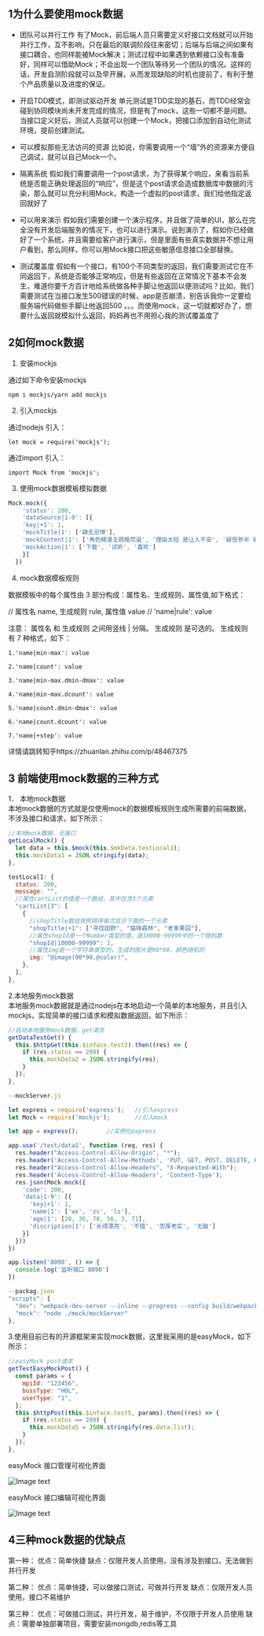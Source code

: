 ## 1为什么要使用mock数据
*  团队可以并行工作
有了Mock，前后端人员只需要定义好接口文档就可以开始并行工作，互不影响，只在最后的联调阶段往来密切；后端与后端之间如果有接口耦合，也同样能被Mock解决；测试过程中如果遇到依赖接口没有准备好，同样可以借助Mock；不会出现一个团队等待另一个团队的情况。这样的话，开发自测阶段就可以及早开展，从而发现缺陷的时机也提前了，有利于整个产品质量以及进度的保证。

*  开启TDD模式，即测试驱动开发
单元测试是TDD实现的基石，而TDD经常会碰到协同模块尚未开发完成的情况，但是有了mock，这些一切都不是问题。当接口定义好后，测试人员就可以创建一个Mock，把接口添加到自动化测试环境，提前创建测试。

*  可以模拟那些无法访问的资源
比如说，你需要调用一个“墙”外的资源来方便自己调试，就可以自己Mock一个。

*  隔离系统
假如我们需要调用一个post请求，为了获得某个响应，来看当前系统是否能正确处理返回的“响应”，但是这个post请求会造成数据库中数据的污染，那么就可以充分利用Mock，构造一个虚拟的post请求，我们给他指定返回就好了

*  可以用来演示
假如我们需要创建一个演示程序，并且做了简单的UI，那么在完全没有开发后端服务的情况下，也可以进行演示。说到演示了，假如你已经做好了一个系统，并且需要给客户进行演示，但是里面有些真实数据并不想让用户看到，那么同样，你可以用Mock接口把这些敏感信息接口全部替换。

*  测试覆盖度
假如有一个接口，有100个不同类型的返回，我们需要测试它在不同返回下，系统是否能够正常响应，但是有些返回在正常情况下基本不会发生，难道你要千方百计地给系统做各种手脚让他返回以便测试吗？比如，我们需要测试在当接口发生500错误的时候，app是否崩溃，别告诉我你一定要给服务端代码做些手脚让他返回500 。。。而使用mock，这一切就都好办了，想要什么返回就模拟什么返回，妈妈再也不用担心我的测试覆盖度了

## 2如何mock数据

1.	安装mockjs

通过如下命令安装mockjs
```
npm i mockjs/yarn add mockjs
```

2.	引入mockjs

通过nodejs 引入：
```
let mock = require('mockjs');
```
通过import 引入：
```
import Mock from 'mockjs';
```

3.	使用mock数据模板模拟数据
``` javascript
Mock.mock({
    'status': 200,
    'dataSource|1-9': [{
    'key|+1': 1,
    'mockTitle|1': ['肆无忌惮'],
    'mockContent|1': ['角色精湛主题略荒诞', '理由太短 是让人不安', '疑信参半 却无比期盼', '你的 圆满', '别让纠缠 显得 孤单'],
    'mockAction|1': ['下载', '试听', '喜欢']
    }]
  })
``` 
4.	mock数据模板规则

数据模板中的每个属性由 3 部分构成：属性名、生成规则、属性值,如下格式：

// 属性名   name, 生成规则 rule, 属性值   value
// 'name|rule': value

注意：
属性名 和 生成规则 之间用竖线 | 分隔。
生成规则 是可选的。
生成规则 有 7 种格式，如下：
```
1.'name|min-max': value

2.'name|count': value

3.'name|min-max.dmin-dmax': value

4.'name|min-max.dcount': value

5.'name|count.dmin-dmax': value

6.'name|count.dcount': value

7.'name|+step': value
```
详情请跳转知乎https://zhuanlan.zhihu.com/p/48467375


## 3 前端使用mock数据的三种方式

1．	本地mock数据  
本地mock数据的方式就是仅使用mock的数据模板规则生成所需要的前端数据，不涉及接口和请求，如下所示：
``` javascript
//本地mock数据，无接口
getLocalMock() {
  let data = this.$mock(this.$mkData.testLocal1);
  this.mockData1 = JSON.stringify(data);
}, 

testLocal1: {
  status: 200,
  message: "",
  //属性cartList的值是一个数组，其中包含3个元素
  "cartList|3": [
    {
      //shopTitle数组按照顺序每次显示下面的一个元素
      "shopTitle|+1": ["寻找田野", "猫咪森林", "老爹果园"],
      //属性shopId是一个Number类型的值，是10000-99999中的一个随机数
      "shopId|10000-99999": 1,
      //属性img是一个字符串类型的，生成的图片是90*90，颜色随机的
      img: "@image(90*90,@color)",
    },
  ],
},

```
2.本地服务mock数据  
本地服务mock数据就是通过nodejs在本地启动一个简单的本地服务，并且引入mockjs，实现简单的接口请求和模拟数据返回，如下所示：
``` javascript
//启动本地服务mock数据，get请求
getDataTestGet() {
  this.$httpGet(this.$inface.test2).then((res) => {
    if (res.status == 200) {
      this.mockData2 = JSON.stringify(res);
    }
  });
},

--mockServer.js    

let express = require('express');   //引入express
let Mock = require('mockjs');       //引入mock

let app = express();        //实例化express

app.use('/test/data1', function (req, res) {
  res.header("Access-Control-Allow-Origin", "*");
  res.header('Access-Control-Allow-Methods', 'PUT, GET, POST, DELETE, OPTIONS');
  res.header("Access-Control-Allow-Headers", "X-Requested-With");
  res.header('Access-Control-Allow-Headers', 'Content-Type');
  res.json(Mock.mock({
    'code': 200,
    'data|1-9': [{
      'key|+1': 1,
      'name|1': ['wx', 'zs', 'ls'],
      'age|1': [28, 36, 78, 56, 3, 71],
      'discription|1': ['长得漂亮', '不错', '忠厚老实', '无脑']
    }]
  }))
})

app.listen('8090', () => {
  console.log('监听端口 8090')
})

--packag.json 
"scripts": {
  "dev": "webpack-dev-server --inline --progress --config build/webpack.dev.conf.js",
  "mock": "node ./mock/mockServer"
},

```
3.使用目前已有的开源框架来实现mock数据，这里我采用的是easyMock，如下所示：
``` javascript
//easyMock post请求
getTestEasyMockPost() {
  const params = {
    mpiId: "123456",
    bussType: "HOL",
    userType: "1",
  };
  this.$httpPost(this.$inface.test5, params).then((res) => {
    if (res.status == 200) {
      this.mockData5 = JSON.stringify(res.data.list);
    }
  });
},
```
easyMock 接口管理可视化界面

![Image text](../assets/images/index/easymock1.jpg)

easyMock 接口编辑可视化界面

![Image text](../assets/images/index/easymock2.jpg)

## 4三种mock数据的优缺点
第一种：
优点：简单快捷 
缺点：仅限开发人员使用，没有涉及到接口，无法做到并行开发

第二种：
优点：简单快捷，可以做接口测试，可做并行开发
缺点：仅限开发人员使用，接口不易维护

第三种：
优点：可做接口测试，并行开发，易于维护，不仅限于开发人员使用
缺点：需要单独部署项目，需要安装mongdb,redis等工具

